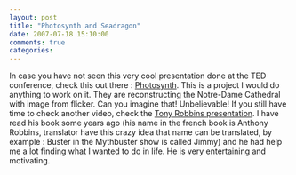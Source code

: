 ```yaml
---
layout: post
title: "Photosynth and Seadragon"
date: 2007-07-18 15:10:00
comments: true
categories: 
---
```


<p>In case you have not seen this very cool presentation done at the TED conference, check this out there : <a href="http://www.ted.com/talks/view/id/129" target="_blank">Photosynth</a>. This is a project I would do anything to work on it. They are reconstructing the Notre-Dame Cathedral with image from flicker. Can you imagine that! Unbelievable!  If you still have time to check another video, check the <a href="http://www.ted.com/index.php/talks/view/id/96" target="_blank">Tony Robbins presentation</a>. I have read his book some years ago (his name in the french book is Anthony Robbins, translator have this crazy idea that name can be translated, by example : Buster in the Mythbuster show is called Jimmy) and he had help me a lot finding what I wanted to do in life. He is very entertaining and motivating.</p>